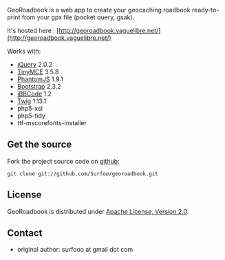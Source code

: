 GeoRoadbook is a web app to create your geocaching roadbook ready-to-print from your gpx file (pocket query, gsak).

It's hosted here : [http://georoadbook.vaguelibre.net/](http://georoadbook.vaguelibre.net/)

Works with:
* [jQuery](http://jquery.com/) 2.0.2
* [TinyMCE](http://www.tinymce.com/) 3.5.8
* [PhantomJS](http://phantomjs.org/) 1.9.1
* [Bootstrap](http://twitter.github.io/bootstrap/) 2.3.2
* [jBBCode](http://jbbcode.com/) 1.2
* [Twig](http://twig.sensiolabs.org/) 1.13.1
* php5-xsl
* php5-tidy
* ttf-mscorefonts-installer

Get the source
--------------

Fork the project source code on [github](https://github.com/Surfoo/georoadbook/):

    git clone git://github.com/Surfoo/georoadbook.git

License
-------

GeoRoadbook is distributed under [Apache License, Version 2.0](http://www.apache.org/licenses/LICENSE-2.0).

Contact
-------

- original author: surfooo at gmail dot com
